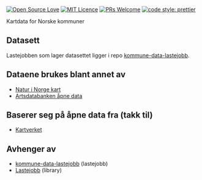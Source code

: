 [![Open Source Love](https://badges.frapsoft.com/os/v2/open-source.svg?v=103)](https://github.com/ellerbrock/open-source-badges/)
[![MIT Licence](https://badges.frapsoft.com/os/mit/mit.svg?v=103)](https://opensource.org/licenses/mit-license.php)
[![PRs Welcome](https://img.shields.io/badge/PRs-welcome-brightgreen.svg)](CONTRIBUTING.md#pull-requests)
[![code style: prettier](https://img.shields.io/badge/code_style-prettier-ff69b4.svg?style=flat-square)](https://github.com/prettier/prettier)

Kartdata for Norske kommuner

## Datasett

Lastejobben som lager datasettet ligger i repo [kommune-data-lastejobb](https://github.com/Artsdatabanken/kommune-data-lastejobb).

## Dataene brukes blant annet av

- [Natur i Norge kart](https://github.com/Artsdatabanken/nin-kart-frontend)
- [Artsdatabanken åpne data](https://data.artsdatabanken.no/)

## Baserer seg på åpne data fra (takk til)

- [Kartverket](https://www.kartverket.no/)

## Avhenger av

- [kommune-data-lastejobb](https://github.com/Artsdatabanken/kommune-data-lastejobb) (lastejobb)
- [Lastejobb](https://github.com/Artsdatabanken/lastejobb) (library)
